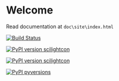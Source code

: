 # Welcome

Read documentation at `doc\site\index.html`

[![Build Status](https://dev.azure.com/LCURS/Shared/_apis/build/status%2Flight-conversion-public.scilightcon?branchName=main)](https://dev.azure.com/LCURS/Shared/_build/latest?definitionId=98&branchName=main)

[![PyPI version scilightcon](https://badge.fury.io/py/ansicolortags.svg)](https://pypi.python.org/pypi/scilightcon/)

[![PyPI version scilightcon](https://img.shields.io/pypi/v/ansicolortags.svg)](https://pypi.python.org/pypi/scilightcon/)

[![PyPI pyversions](https://img.shields.io/pypi/pyversions/ansicolortags.svg)](https://pypi.python.org/pypi/scilightcon/)